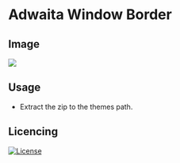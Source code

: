 # Adwaita Window Border

  ## Image
  ![](https://i.imgur.com/wwFiD64.png)

  ## Usage
  - Extract the zip to the themes path.

  ## Licencing
  [![License](https://img.shields.io/github/license/blainegith/adwaita-window-border)](https://github.com/blainegith/adwaita-window-border/blob/master/LICENSE)
